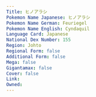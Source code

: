 ```yaml
---
﻿Title: ヒノアラシ
Pokemon Name Japanese: ヒノアラシ
Pokemon Name German: Feuriegel
Pokemon Name English: Cyndaquil
Language Card: Japanese
National Dex Number: 155
Region: Johto
Regional Form: false
Additional Form: false
Mega: false
Gigantamax: false
Cover: false
Link: 
Owned: 
---
```

